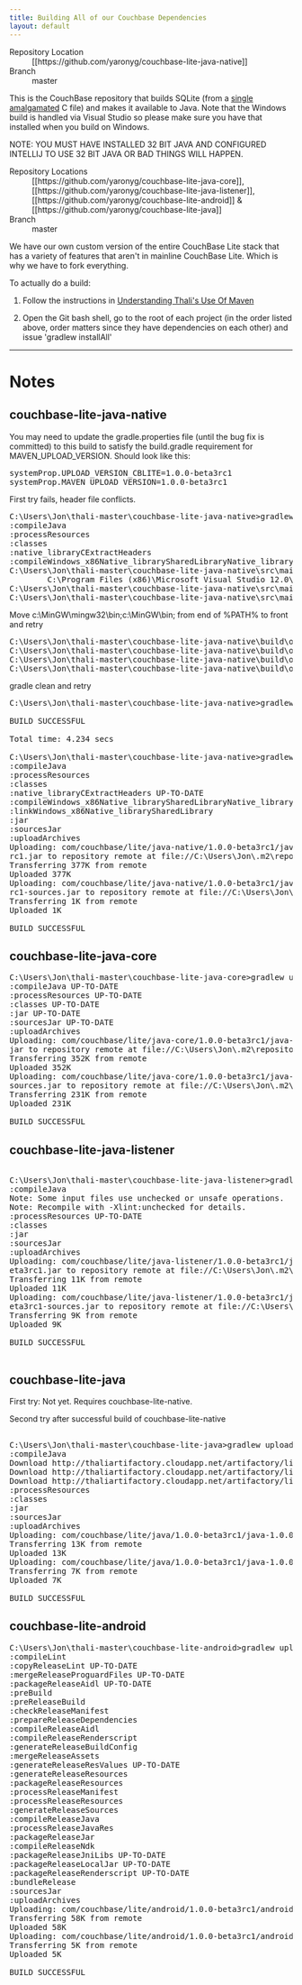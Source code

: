 ```yaml
---
title: Building All of our Couchbase Dependencies
layout: default
---
```


<dl>
<dt> Repository Location</dt>
<dd> [[https://github.com/yaronyg/couchbase-lite-java-native]]</dd>
<dt> Branch</dt>
<dd> master</dd>
<dl>

This is the CouchBase repository that builds SQLite (from a [single](https://raw.githubusercontent.com/couchbase/couchbase-lite-java-native/master/src/main/c/sqlite3.c) [amalgamated](https://sqlite.org/amalgamation.html) C file) and makes it available to Java. Note that the Windows build is handled via Visual Studio so please make sure you have that installed when you build on Windows.

NOTE: YOU MUST HAVE INSTALLED 32 BIT JAVA AND CONFIGURED INTELLIJ TO USE 32 BIT JAVA OR BAD THINGS WILL HAPPEN. 

<dl>
<dt> Repository Locations</dt>
<dd> [[https://github.com/yaronyg/couchbase-lite-java-core]], [[https://github.com/yaronyg/couchbase-lite-java-listener]], [[https://github.com/yaronyg/couchbase-lite-android]] & [[https://github.com/yaronyg/couchbase-lite-java]]
<dt> Branch </dt>
<dd> master</dd>
</dl>

We have our own custom version of the entire CouchBase Lite stack that has a variety of features that aren't in mainline CouchBase Lite. Which is why we have to fork everything.

To actually do a build:

1. Follow the instructions in [Understanding Thali's Use Of Maven](UnderstandingThalisUseOfMaven)

1. Open the Git bash shell, go to the root of each project (in the order listed above, order matters since they have dependencies on each other) and issue 'gradlew installAll'

<hr>

# Notes 

## couchbase-lite-java-native 

You may need to update the gradle.properties file (until the bug fix is committed) to this build to satisfy the build.gradle requirement for MAVEN_UPLOAD_VERSION.  Should look like this:

<pre>
systemProp.UPLOAD_VERSION_CBLITE=1.0.0-beta3rc1
systemProp.MAVEN_UPLOAD_VERSION=1.0.0-beta3rc1
</pre>

First try fails, header file conflicts.

<pre>
C:\Users\Jon\thali-master\couchbase-lite-java-native>gradlew uploadArchives
:compileJava
:processResources
:classes
:native_libraryCExtractHeaders
:compileWindows_x86Native_librarySharedLibraryNative_libraryCcom_couchbase_lite_storage_JavaSQLiteStorageEngine.c
C:\Users\Jon\thali-master\couchbase-lite-java-native\src\main\c\com_couchbase_lite_storage_JavaSQLiteStorageEngine.c(33) : error C2275: 'va_list' : illegal useof this type as an expression
        C:\Program Files (x86)\Microsoft Visual Studio 12.0\VC\include\vadefs.h(59) : see declaration of 'va_list'
C:\Users\Jon\thali-master\couchbase-lite-java-native\src\main\c\com_couchbase_lite_storage_JavaSQLiteStorageEngine.c(33) : error C2146: syntax error : missing ';' before identifier 'ap'
C:\Users\Jon\thali-master\couchbase-lite-java-native\src\main\c\com_couchbase_lite_storage_JavaSQLiteStorageEngine.c(33) : error C2065: 'ap' : undeclared identifier
</pre>

Move c:\MinGW\mingw32\bin;c:\MinGW\bin; from end of %PATH% to front and retry

<pre>
C:\Users\Jon\thali-master\couchbase-lite-java-native\build\objectFiles\native_librarySharedLibrary\windows_x86\native_libraryC\log.obj:(.text$mn+0x0): multiple definition of `log_w'
C:\Users\Jon\thali-master\couchbase-lite-java-native\build\objectFiles\native_librarySharedLibrary\windows_x86\native_libraryC\log.o:log.c:(.text+0x1ea): first defined here
C:\Users\Jon\thali-master\couchbase-lite-java-native\build\objectFiles\native_librarySharedLibrary\windows_x86\native_libraryC\log.obj:(.text$mn+0x30): multiple definition of `log_e'
C:\Users\Jon\thali-master\couchbase-lite-java-native\build\objectFiles\native_librarySharedLibrary\windows_x86\native_libraryC\log.o:log.c:(.text+0x219): first defined here
</pre>

gradle clean and retry

<pre>
C:\Users\Jon\thali-master\couchbase-lite-java-native>gradlew clean

BUILD SUCCESSFUL

Total time: 4.234 secs

C:\Users\Jon\thali-master\couchbase-lite-java-native>gradlew uploadArchives
:compileJava
:processResources
:classes
:native_libraryCExtractHeaders UP-TO-DATE
:compileWindows_x86Native_librarySharedLibraryNative_libraryC
:linkWindows_x86Native_librarySharedLibrary
:jar
:sourcesJar
:uploadArchives
Uploading: com/couchbase/lite/java-native/1.0.0-beta3rc1/java-native-1.0.0-beta3
rc1.jar to repository remote at file://C:\Users\Jon\.m2\repository
Transferring 377K from remote
Uploaded 377K
Uploading: com/couchbase/lite/java-native/1.0.0-beta3rc1/java-native-1.0.0-beta3
rc1-sources.jar to repository remote at file://C:\Users\Jon\.m2\repository
Transferring 1K from remote
Uploaded 1K

BUILD SUCCESSFUL
</pre>

## couchbase-lite-java-core 

<pre>
C:\Users\Jon\thali-master\couchbase-lite-java-core>gradlew uploadArchives
:compileJava UP-TO-DATE
:processResources UP-TO-DATE
:classes UP-TO-DATE
:jar UP-TO-DATE
:sourcesJar UP-TO-DATE
:uploadArchives
Uploading: com/couchbase/lite/java-core/1.0.0-beta3rc1/java-core-1.0.0-beta3rc1.
jar to repository remote at file://C:\Users\Jon\.m2\repository
Transferring 352K from remote
Uploaded 352K
Uploading: com/couchbase/lite/java-core/1.0.0-beta3rc1/java-core-1.0.0-beta3rc1-
sources.jar to repository remote at file://C:\Users\Jon\.m2\repository
Transferring 231K from remote
Uploaded 231K

BUILD SUCCESSFUL
</pre>

## couchbase-lite-java-listener 

<pre>

C:\Users\Jon\thali-master\couchbase-lite-java-listener>gradlew uploadArchives
:compileJava
Note: Some input files use unchecked or unsafe operations.
Note: Recompile with -Xlint:unchecked for details.
:processResources UP-TO-DATE
:classes
:jar
:sourcesJar
:uploadArchives
Uploading: com/couchbase/lite/java-listener/1.0.0-beta3rc1/java-listener-1.0.0-b
eta3rc1.jar to repository remote at file://C:\Users\Jon\.m2\repository
Transferring 11K from remote
Uploaded 11K
Uploading: com/couchbase/lite/java-listener/1.0.0-beta3rc1/java-listener-1.0.0-b
eta3rc1-sources.jar to repository remote at file://C:\Users\Jon\.m2\repository
Transferring 9K from remote
Uploaded 9K

BUILD SUCCESSFUL

</pre>

## couchbase-lite-java 

First try: Not yet. Requires couchbase-lite-native.

Second try after successful build of couchbase-lite-native

<pre>

C:\Users\Jon\thali-master\couchbase-lite-java>gradlew uploadArchives
:compileJava
Download http://thaliartifactory.cloudapp.net/artifactory/libs-snapshot/org/apache/httpcomponents/httpclient/4.0-beta1/httpclient-4.0-beta1.jar
Download http://thaliartifactory.cloudapp.net/artifactory/libs-snapshot/org/apache/httpcomponents/httpcore/4.0-beta2/httpcore-4.0-beta2.jar
Download http://thaliartifactory.cloudapp.net/artifactory/libs-snapshot/commons-codec/commons-codec/1.3/commons-codec-1.3.jar
:processResources
:classes
:jar
:sourcesJar
:uploadArchives
Uploading: com/couchbase/lite/java/1.0.0-beta3rc1/java-1.0.0-beta3rc1.jar to repository remote at file://C:\Users\Jon\.m2\repository
Transferring 13K from remote
Uploaded 13K
Uploading: com/couchbase/lite/java/1.0.0-beta3rc1/java-1.0.0-beta3rc1-sources.jar to repository remote at file://C:\Users\Jon\.m2\repository
Transferring 7K from remote
Uploaded 7K

BUILD SUCCESSFUL
</pre>

## couchbase-lite-android 

<pre>
C:\Users\Jon\thali-master\couchbase-lite-android>gradlew uploadArchives
:compileLint
:copyReleaseLint UP-TO-DATE
:mergeReleaseProguardFiles UP-TO-DATE
:packageReleaseAidl UP-TO-DATE
:preBuild
:preReleaseBuild
:checkReleaseManifest
:prepareReleaseDependencies
:compileReleaseAidl
:compileReleaseRenderscript
:generateReleaseBuildConfig
:mergeReleaseAssets
:generateReleaseResValues UP-TO-DATE
:generateReleaseResources
:packageReleaseResources
:processReleaseManifest
:processReleaseResources
:generateReleaseSources
:compileReleaseJava
:processReleaseJavaRes
:packageReleaseJar
:compileReleaseNdk
:packageReleaseJniLibs UP-TO-DATE
:packageReleaseLocalJar UP-TO-DATE
:packageReleaseRenderscript UP-TO-DATE
:bundleRelease
:sourcesJar
:uploadArchives
Uploading: com/couchbase/lite/android/1.0.0-beta3rc1/android-1.0.0-beta3rc1.aar to repository remote at file://C:\Users\Jon\.m2\repository
Transferring 58K from remote
Uploaded 58K
Uploading: com/couchbase/lite/android/1.0.0-beta3rc1/android-1.0.0-beta3rc1-sources.jar to repository remote at file://C:\Users\Jon\.m2\repository
Transferring 5K from remote
Uploaded 5K

BUILD SUCCESSFUL
</pre>
